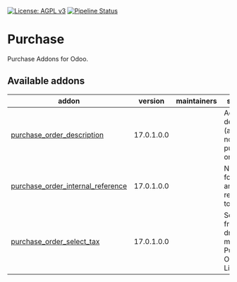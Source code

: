 [![License: AGPL v3](https://img.shields.io/badge/License-AGPL%20v3-blue.svg)](https://www.gnu.org/licenses/agpl-3.0)
[![Pipeline Status](https://gitlab.com/tawasta/odoo/purchase/badges/14.0-dev/pipeline.svg)](https://gitlab.com/tawasta/odoo/purchase/-/pipelines/)

Purchase
========
Purchase Addons for Odoo.

[//]: # (addons)

Available addons
----------------
addon | version | maintainers | summary
--- | --- | --- | ---
[purchase_order_description](purchase_order_description/) | 17.0.1.0.0 |  | Adds a description (an internal note) to purchase order
[purchase_order_internal_reference](purchase_order_internal_reference/) | 17.0.1.0.0 |  | New field for storing an internal reference to PO
[purchase_order_select_tax](purchase_order_select_tax/) | 17.0.1.0.0 |  | Select tax from dropopwn-menu for Purchase Order Lines

[//]: # (end addons)
